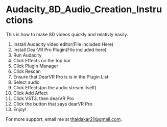 # Audacity_8D_Audio_Creation_Instructions

This is how to make 8D videos quickly and relativly easily.

1. Install Audacity video editor(File included Here)
2. Install DearVR Pro Plugin(File included here)
3. Run Audacity
4. Click Effects on the top bar
5. Click Plugin Manager
6. Click Rescan
7. Ensure that DearVR Pro is is in the Plugin List
8. Select audio
9. Click Effects(on the audio stream itself)
10. Click Add Affect
11. Click VST3, then dearVR Pro
12. Click the button that says dearVR Pro
13. Enjoy!

For more support, email me at thaidakar21@gmail.com.
